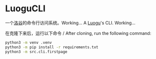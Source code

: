 # LuoguCLI

一个[洛谷](https://www.luogu.com.cn)的命令行访问系统。Working...
A [Luogu](https://www.luogu.com)'s CLI. Working...

在克隆下来后，运行以下命令 / After cloning, run the following command:
```bash
python3 -m venv .venv
python3 -m pip install -r requirements.txt
python3 -m src.cli.firstpage
```
